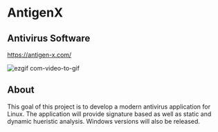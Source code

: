 # AntigenX
## Antivirus Software  
https://antigen-x.com/  

![ezgif com-video-to-gif](https://user-images.githubusercontent.com/22214754/104202140-627b6b00-53df-11eb-9b6c-9cb087ab6daa.gif)  

## About  
This goal of this project is to develop a modern antivirus application for Linux. The application will provide signature based as well as static and dynamic hueristic analysis.  Windows versions will also be released. 


